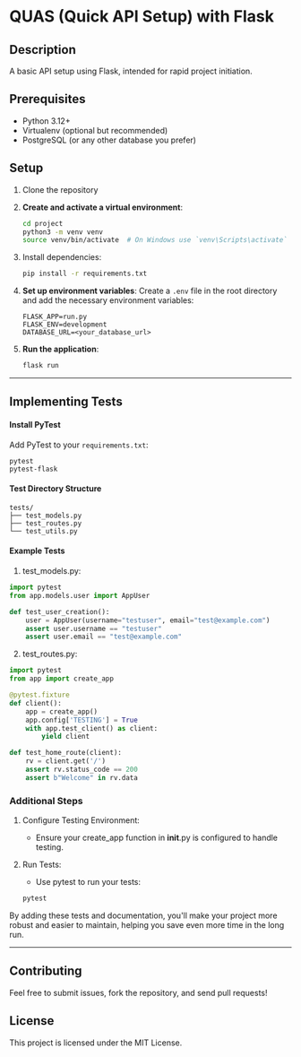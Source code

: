 # QUAS (Quick API Setup) with Flask

## Description
A basic API setup using Flask, intended for rapid project initiation.

## Prerequisites

- Python 3.12+
- Virtualenv (optional but recommended)
- PostgreSQL (or any other database you prefer)

## Setup
1. Clone the repository

2. **Create and activate a virtual environment**:
    ```sh
    cd project
    python3 -m venv venv
    source venv/bin/activate  # On Windows use `venv\Scripts\activate`
    ```

3. Install dependencies:
    ```sh
    pip install -r requirements.txt
    ```
4. **Set up environment variables**:
    Create a `.env` file in the root directory and add the necessary environment variables:
    ```plaintext
    FLASK_APP=run.py
    FLASK_ENV=development
    DATABASE_URL=<your_database_url>
    ```
5. **Run the application**:
    ```sh
    flask run
    ```
---


## Implementing Tests

#### Install PyTest

Add PyTest to your `requirements.txt`:
```plaintext
pytest
pytest-flask
```

#### Test Directory Structure
```
tests/
├── test_models.py
├── test_routes.py
└── test_utils.py
```

#### Example Tests

1. test_models.py:
```python
import pytest
from app.models.user import AppUser

def test_user_creation():
    user = AppUser(username="testuser", email="test@example.com")
    assert user.username == "testuser"
    assert user.email == "test@example.com"

```
2. test_routes.py:
```python
import pytest
from app import create_app

@pytest.fixture
def client():
    app = create_app()
    app.config['TESTING'] = True
    with app.test_client() as client:
        yield client

def test_home_route(client):
    rv = client.get('/')
    assert rv.status_code == 200
    assert b"Welcome" in rv.data
```

### Additional Steps
1. Configure Testing Environment:
    - Ensure your create_app function in __init__.py is configured to handle testing.

2. Run Tests:
    - Use pytest to run your tests:
    ```sh
    pytest
    ```

By adding these tests and documentation, you'll make your project more robust and easier to maintain, helping you save even more time in the long run.

---


## Contributing
Feel free to submit issues, fork the repository, and send pull requests!

## License
This project is licensed under the MIT License.